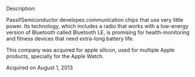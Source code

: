 Description:

PassifSemiconductor developes communication chips that use very little power. Its technology, which includes a radio that works with a low-energy version of Bluetooth called Bluetooth LE, is promising for health-monitoring and fitness devices that need extra-long battery life.

This company was acquired for apple silicon, used for multiple Apple products, specially for the Apple Watch.

Acquired on August 1, 2013